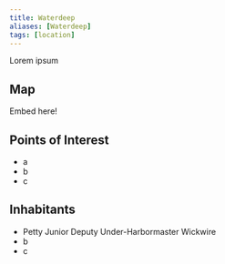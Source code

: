 ```yaml
---
title: Waterdeep
aliases: [Waterdeep]
tags: [location]
---
```

Lorem ipsum

## Map
Embed here!

## Points of Interest
- a
- b
- c

## Inhabitants
- Petty Junior Deputy Under-Harbormaster Wickwire
- b
- c